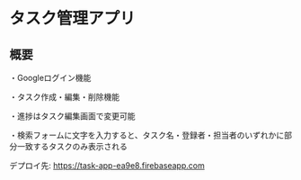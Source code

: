# タスク管理アプリ

## 概要

・Googleログイン機能

・タスク作成・編集・削除機能

・進捗はタスク編集画面で変更可能

・検索フォームに文字を入力すると、タスク名・登録者・担当者のいずれかに部分一致するタスクのみ表示される



デプロイ先: https://task-app-ea9e8.firebaseapp.com

